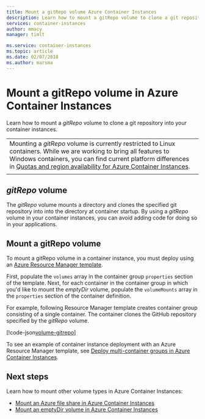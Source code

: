 ```yaml
---
title: Mount a gitRepo volume Azure Container Instances
description: Learn how to mount a gitRepo volume to clone a git repository into your container instances
services: container-instances
author: mmacy
manager: timlt

ms.service: container-instances
ms.topic: article
ms.date: 02/07/2018
ms.author: marsma
---
```


# Mount a gitRepo volume in Azure Container Instances

Learn how to mount a *gitRepo* volume to clone a git repository into your container instances.

||
|-|
|Mounting a *gitRepo* volume is currently restricted to Linux containers. While we are working to bring all features to Windows containers, you can find current platform differences in [Quotas and region availability for Azure Container Instances](container-instances-quotas.md).|
||

## *gitRepo* volume

The *gitRepo* volume mounts a directory and clones the specified git repository into into the directory at container startup. By using a *gitRepo* volume in your container instances, you can avoid adding code for doing so in your applications.

## Mount a gitRepo volume

To mount a gitRepo volume in a container instance, you must deploy using an [Azure Resource Manager template](/azure/templates/microsoft.containerinstance/containergroups).

First, populate the `volumes` array in the container group `properties` section of the template. Next, for each container in the container group in which you'd like to mount the *emptyDir* volume, populate the `volumeMounts` array in the `properties` section of the container definition.

For example, following Resource Manager template creates container group consisting of a single container. The container clones the GitHub repository specified by the *gitRepo* volume.

[!code-json[volume-gitrepo](~/azure-docs-json-samples/container-instances/aci-deploy-volume-gitrepo.json)]

To see an example of container instance deployment with an Azure Resource Manager template, see [Deploy multi-container groups in Azure Container Instances](container-instances-multi-container-group.md).

## Next steps

Learn how to mount other volume types in Azure Container Instances:

* [Mount an Azure file share in Azure Container Instances](container-instances-volume-azure-files.md)
* [Mount an emptyDir volume in Azure Container Instances](container-instances-volume-emptydir.md)
